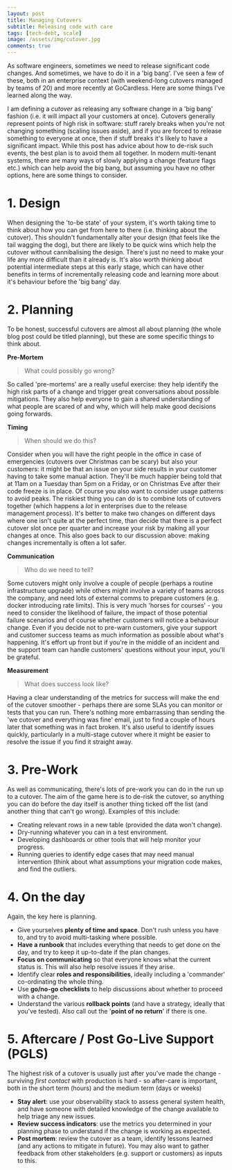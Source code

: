 ```yaml
---
layout: post
title: Managing Cutovers
subtitle: Releasing code with care
tags: [tech-debt, scale]
image: /assets/img/cutover.jpg
comments: true
---
```


As software engineers, sometimes we need to release significant code changes. And sometimes, we have to do it in a 'big bang'. I've seen a few of these, both in an enterprise context (with weekend-long cutovers managed by teams of 20) and more recently at GoCardless. Here are some things I've learned along the way.

I am defining a *cutover* as releasing any software change in a 'big bang' fashion (i.e. it will impact all your customers at once). Cutovers generally represent points of high risk in software: stuff rarely breaks when you're not changing something (scaling issues aside), and if you are forced to release something to everyone at once, then if stuff breaks it's likely to have a significant impact. While this post has advice about how to de-risk such events, the best plan is to avoid them all together. In modern multi-tenant systems, there are many ways of slowly applying a change (feature flags etc.) which can help avoid the big bang, but assuming you have no other options, here are some things to consider.

# 1. Design

When designing the 'to-be state' of your system, it's worth taking time to think about how you can get from here to there (i.e. thinking about the cutover). This shouldn't fundamentally alter your design (that feels like the tail wagging the dog), but there are likely to be quick wins which help the cutover without cannibalising the design. There's just no need to make your life any more difficult than it already is. It's also worth thinking about potential intermediate steps at this early stage, which can have other benefits in terms of incrementally releasing code and learning more about it's behaviour before the 'big bang' day.

# 2. Planning

To be honest, successful cutovers are almost all about planning (the whole blog post could be titled planning), but these are some specific things to think about.

**Pre-Mortem**

> What could possibly go wrong?

So called 'pre-mortems' are a really useful exercise: they help identify the high risk parts of a change and trigger great conversations about possible mitigations. They also help everyone to gain a shared understanding of what people are scared of and why, which will help make good decisions going forwards.

**Timing**

> When should we do this?

Consider when you will have the right people in the office in case of emergencies (cutovers over Christmas can be scary) but also your customers: it might be that an issue on your side results in your customer having to take some manual action. They'll be much happier being told that at 11am on a Tuesday than 5pm on a Friday, or on Christmas Eve after their code freeze is in place. Of course you also want to consider usage patterns to avoid peaks. The riskiest thing you can do is to combine lots of cutovers together (which happens a *lot* in enterprises due to the release management process). It's better to make two changes on different days where one isn't quite at the perfect time, than decide that there is a perfect cutover slot once per quarter and increase your risk by making all your changes at once. This also goes back to our discussion above: making changes incrementally is often a lot safer.

**Communication**

> Who do we need to tell?

Some cutovers might only involve a couple of people (perhaps a routine infrastructure upgrade) while others might involve a variety of teams across the company, and need lots of external comms to prepare customers (e.g. docker introducing rate limits). This is very much 'horses for courses' - you need to consider the likelihood of failure, the impact of those potential failure scenarios and of course whether customers will notice a behaviour change. Even if you decide not to pre-warn customers, give your support and customer success teams as much information as possible about what's happening. It's effort up front but if you're in the middle of an incident and the support team can handle customers' questions without your input, you'll be grateful.

**Measurement**

> What does success look like?

Having a clear understanding of the metrics for success will make the end of the cutover smoother - perhaps there are some SLAs you can monitor or tests that you can run. There's nothing more embarrassing than sending the 'we cutover and everything was fine' email, just to find a couple of hours later that something was in fact broken. It's also useful to identify issues quickly, particularly in a multi-stage cutover where it might be easier to resolve the issue if you find it straight away.


# 3. Pre-Work

As well as communicating, there's lots of pre-work you can do in the run up to a cutover. The aim of the game here is to de-risk the cutover, so anything you can do before the day itself is another thing ticked off the list (and another thing that can't go wrong). Examples of this include:

* Creating relevant rows in a new table (provided the data won't change).
* Dry-running whatever you can in a test environment.
* Developing dashboards or other tools that will help monitor your progress.
* Running queries to identify edge cases that may need manual intervention (think about what assumptions your migration code makes, and find the outliers.

# 4. On the day

Again, the key here is planning.

* Give yourselves **plenty of time and space**. Don't rush unless you have to, and try to avoid multi-tasking where possible.
* **Have a runbook** that includes everything that needs to get done on the day, and try to keep it up-to-date if the plan changes.
* **Focus on communicating** so that everyone knows what the current status is. This will also help resolve issues if they arise.
* Identify clear **roles and responsibilities**, ideally including a 'commander' co-ordinating the whole thing.
* Use **go/no-go checklists** to help discussions about whether to proceed with a change.
* Understand the various **rollback points** (and have a strategy, ideally that you've tested). Also call out the '**point of no return**' if there is one.

# 5. Aftercare / Post Go-Live Support (PGLS)

The highest risk of a cutover is usually just after you've made the change - surviving *first contact* with production is hard - so after-care is important, both in the short term (hours) and the medium term (days or weeks)

* **Stay alert**: use your observability stack to assess general system health, and have someone with detailed knowledge of the change available to help triage any new issues.
* **Review success indicators**: use the metrics you determined in your planning phase to understand if the change is working as expected.
* **Post mortem**: review the cutover as a team, identify lessons learned (and any actions to mitigate in future). You may also want to gather feedback from other stakeholders (e.g. support or customers) as inputs to this.
